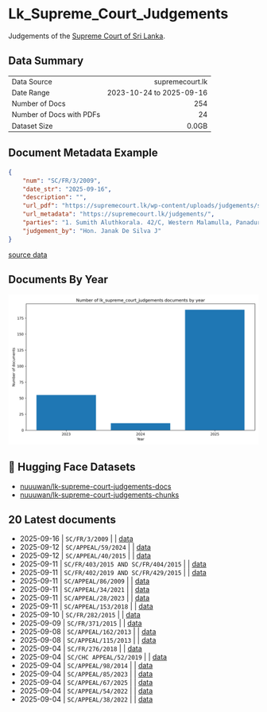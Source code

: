 # Lk_Supreme_Court_Judgements

Judgements of the [Supreme Court of Sri Lanka](https://supremecourt.lk/judgements/).

## Data Summary

|   |    |
| :-- | --: |
| Data Source | supremecourt.lk |
| Date Range | 2023-10-24 to 2025-09-16 |
| Number of Docs | 254 |
| Number of Docs with PDFs | 24 |
| Dataset Size | 0.0GB |

## Document Metadata Example

```json
{
    "num": "SC/FR/3/2009",
    "date_str": "2025-09-16",
    "description": "",
    "url_pdf": "https://supremecourt.lk/wp-content/uploads/judgements/sc_fr_3_2009.pdf",
    "url_metadata": "https://supremecourt.lk/judgements/",
    "parties": "1. Sumith Aluthkorala. 42/C, Western Malamulla, Panadura. PETITIONER Vs. 1. Western Province Provincial Road Development Authority, No. 50, Kithulwala Road, Colombo 08. And presently No. 59, Sebastian Hill, Colombo 12. 2. W. Jayasekara Former Chairman, Western Province Provincial Road Development Authority, Kithulwatta Road, Colombo 08. 2a. Rohan Kulasiri, Former Chairman, Western Province Provincial Road Development Authority, No. 50, Kithulwatta Road, Colombo 08. 2b. Upali Kodikara Chairman, No. 59, Sebastian Hill, Colombo 12 Kithulwatta Road, Colombo 08. 3. I.A.M. Jousie, Former Director, 3a. N. Bandula Prama Kumara, Director, 4. Lakshman Hettiarachchi Former Director, 4a. P.K.D. Thisera, Director, 5. Sepala Ruparatne, Former Director, 5a. J.E.L.T. Rathnayake, Former Director, 5b. T.M.W. Mudali, Director, 6. Silva Priyaratne, Former Director, 6a. I.J. Mirando Former Director, 6b. N.I. Senaratne, Director, 7. P. Sivapada Sundaram, Former Director, 7a. U.O. Janmuthupura, Former Director, 7b. T.G.W. Rajapaksha, Director, All of the Western Province Provincial Road Development Authority, No. 50, Kithulwatta Road, Colombo 08. 8. R.M.S. Bandaranayake, General Manager, Western Province Provincial Road Development Authority, No. 50, Kithulwatta Road, Colombo 08. 9. A. Ramanayake, Former Secretary, Provincial Ministry of Roadways and Co-operatives, Denzil Kobbekaduwa Mawatha, Battaramulla. 9a. Sunil Abayawardena, Former Secretary, Provincial Ministry of Roadways and Co-operatives, Denzil Kobbekaduwa Mawatha, Battaramulla. 9b. Champa N. Perera, Secretary, Provincial Ministry of Roadways and Co-operatives, Denzil Kobbekaduwa Mawatha, Battaramulla. 10. Lalith Wanigaratne Former Provincial Ministry of Roadways and Co-operatives, Denzil Kobbekaduwa Mawatha, Battaramulla. 10a. W.A. Nimal Lansa, Former Provincial Ministry of Road Development Housing and Constructions, Live Stock Development, Fisheries and Tourism, Denzil Kobbekaduwa Mawatha, Battaramulla. 11. Attorney General, Attorney General\u2019s Department, Colombo 12. RESPONDENTS\n\nView More",
    "judgement_by": "Hon. Janak De Silva J"
}
```

[source data](None)

## Documents By Year

![Documents by year](images/docs_by_year.png)

## 🤗 Hugging Face Datasets

- [nuuuwan/lk-supreme-court-judgements-docs](https://huggingface.co/datasets/nuuuwan/lk-supreme-court-judgements-docs)
- [nuuuwan/lk-supreme-court-judgements-chunks](https://huggingface.co/datasets/nuuuwan/lk-supreme-court-judgements-chunks)

## 20 Latest documents

- 2025-09-16 | `SC/FR/3/2009` |  | [data](None)
- 2025-09-12 | `SC/APPEAL/59/2024` |  | [data](None)
- 2025-09-12 | `SC/APPEAL/40/2015` |  | [data](None)
- 2025-09-11 | `SC/FR/403/2015 AND SC/FR/404/2015` |  | [data](None)
- 2025-09-11 | `SC/FR/402/2019 AND SC/FR/429/2015` |  | [data](None)
- 2025-09-11 | `SC/APPEAL/86/2009` |  | [data](None)
- 2025-09-11 | `SC/APPEAL/34/2021` |  | [data](None)
- 2025-09-11 | `SC/APPEAL/28/2023` |  | [data](None)
- 2025-09-11 | `SC/APPEAL/153/2018` |  | [data](None)
- 2025-09-10 | `SC/FR/282/2015` |  | [data](None)
- 2025-09-09 | `SC/FR/371/2015` |  | [data](None)
- 2025-09-08 | `SC/APPEAL/162/2013` |  | [data](None)
- 2025-09-08 | `SC/APPEAL/115/2013` |  | [data](None)
- 2025-09-04 | `SC/FR/276/2018` |  | [data](None)
- 2025-09-04 | `SC/CHC APPEAL/52/2019` |  | [data](None)
- 2025-09-04 | `SC/APPEAL/98/2014` |  | [data](None)
- 2025-09-04 | `SC/APPEAL/85/2023` |  | [data](None)
- 2025-09-04 | `SC/APPEAL/67/2025` |  | [data](None)
- 2025-09-04 | `SC/APPEAL/54/2022` |  | [data](None)
- 2025-09-04 | `SC/APPEAL/38/2022` |  | [data](None)
